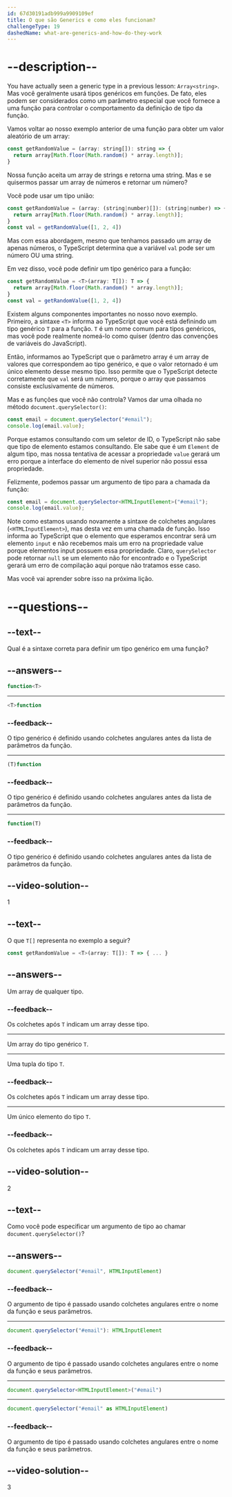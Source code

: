 ```yaml
---
id: 67d30191adb999a9909109ef
title: O que são Generics e como eles funcionam?
challengeType: 19
dashedName: what-are-generics-and-how-do-they-work
---
```


# --description--

You have actually seen a generic type in a previous lesson: `Array<string>`. Mas você geralmente usará tipos genéricos em funções. De fato, eles podem ser considerados como um parâmetro especial que você fornece a uma função para controlar o comportamento da definição de tipo da função.

Vamos voltar ao nosso exemplo anterior de uma função para obter um valor aleatório de um array:

```js
const getRandomValue = (array: string[]): string => {
  return array[Math.floor(Math.random() * array.length)];
}
```

Nossa função aceita um array de strings e retorna uma string. Mas e se quisermos passar um array de números e retornar um número?

Você pode usar um tipo união:

```js
const getRandomValue = (array: (string|number)[]): (string|number) => {
  return array[Math.floor(Math.random() * array.length)];
}
const val = getRandomValue([1, 2, 4])
```

Mas com essa abordagem, mesmo que tenhamos passado um array de apenas números, o TypeScript determina que a variável `val` pode ser um número OU uma string.

Em vez disso, você pode definir um tipo genérico para a função:

```js
const getRandomValue = <T>(array: T[]): T => {
  return array[Math.floor(Math.random() * array.length)];
}
const val = getRandomValue([1, 2, 4])
```

Existem alguns componentes importantes no nosso novo exemplo. Primeiro, a sintaxe `<T>` informa ao TypeScript que você está definindo um tipo genérico `T` para a função. `T` é um nome comum para tipos genéricos, mas você pode realmente nomeá-lo como quiser (dentro das convenções de variáveis do JavaScript).

Então, informamos ao TypeScript que o parâmetro array é um array de valores que correspondem ao tipo genérico, e que o valor retornado é um único elemento desse mesmo tipo. Isso permite que o TypeScript detecte corretamente que `val` será um número, porque o array que passamos consiste exclusivamente de números.

Mas e as funções que você não controla? Vamos dar uma olhada no método `document.querySelector()`:

```js
const email = document.querySelector("#email");
console.log(email.value);
```

Porque estamos consultando com um seletor de ID, o TypeScript não sabe que tipo de elemento estamos consultando. Ele sabe que é um `Element` de algum tipo, mas nossa tentativa de acessar a propriedade `value` gerará um erro porque a interface do elemento de nível superior não possui essa propriedade.

Felizmente, podemos passar um argumento de tipo para a chamada da função:

```js
const email = document.querySelector<HTMLInputElement>("#email");
console.log(email.value);
```

Note como estamos usando novamente a sintaxe de colchetes angulares (`<HTMLInputElement>`), mas desta vez em uma chamada de função. Isso informa ao TypeScript que o elemento que esperamos encontrar será um elemento `input` e não recebemos mais um erro na propriedade value porque elementos input possuem essa propriedade. Claro, `querySelector` pode retornar `null` se um elemento não for encontrado e o TypeScript gerará um erro de compilação aqui porque não tratamos esse caso.

Mas você vai aprender sobre isso na próxima lição.

# --questions--

## --text--

Qual é a sintaxe correta para definir um tipo genérico em uma função?

## --answers--

```ts
function<T>
```

---

```ts
<T>function
```

### --feedback--

O tipo genérico é definido usando colchetes angulares antes da lista de parâmetros da função.

---

```ts
(T)function
```

### --feedback--

O tipo genérico é definido usando colchetes angulares antes da lista de parâmetros da função.

---

```ts
function(T)
```

### --feedback--

O tipo genérico é definido usando colchetes angulares antes da lista de parâmetros da função.

## --video-solution--

1

## --text--

O que `T[]` representa no exemplo a seguir?

```ts
const getRandomValue = <T>(array: T[]): T => { ... }
```

## --answers--

Um array de qualquer tipo.

### --feedback--

Os colchetes após `T` indicam um array desse tipo.

---

Um array do tipo genérico `T`.

---

Uma tupla do tipo `T`.

### --feedback--

Os colchetes após `T` indicam um array desse tipo.

---

Um único elemento do tipo `T`.

### --feedback--

Os colchetes após `T` indicam um array desse tipo.

## --video-solution--

2

## --text--

Como você pode especificar um argumento de tipo ao chamar `document.querySelector()`?

## --answers--

```js
document.querySelector("#email", HTMLInputElement)
```

### --feedback--

O argumento de tipo é passado usando colchetes angulares entre o nome da função e seus parâmetros.

---

```js
document.querySelector("#email"): HTMLInputElement
```

### --feedback--

O argumento de tipo é passado usando colchetes angulares entre o nome da função e seus parâmetros.

---

```js
document.querySelector<HTMLInputElement>("#email")
```

---

```js
document.querySelector("#email" as HTMLInputElement)
```

### --feedback--

O argumento de tipo é passado usando colchetes angulares entre o nome da função e seus parâmetros.

## --video-solution--

3
